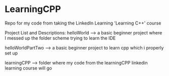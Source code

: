 # LearningCPP
Repo for my code from taking the LinkedIn Learning 'Learning C++' course

Project List and Descriptions:
helloWorld --> a basic beginner project where I messed up the folder scheme trying to learn the IDE

helloWorldPartTwo --> a basic beginner project to learn cpp which i properly set up

learningCPP --> folder where my code from the learningCPP linkedin learning course will go
